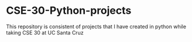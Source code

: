 # CSE-30-Python-projects
This repository is consistent of projects that I have created in python while taking CSE 30 at UC Santa Cruz
